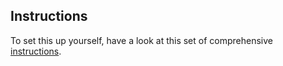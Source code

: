 ## Instructions

To set this up yourself, have a look at this set of comprehensive [instructions](https://cloud.google.com/kubernetes-engine/docs/tutorials/hello-app).
